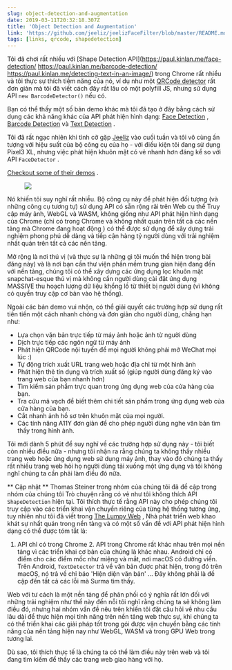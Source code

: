 ```yaml
---
slug: object-detection-and-augmentation
date: 2019-03-11T20:32:18.307Z
title: 'Object Detection and Augmentation'
link: 'https://github.com/jeeliz/jeelizFaceFilter/blob/master/README.md#features'
tags: [links, qrcode, shapedetection]
---
```

Tôi đã chơi rất nhiều với [Shape Detection API](https://paul.kinlan.me/face-detection/ https://paul.kinlan.me/barcode-detection/ https://paul.kinlan.me/detecting-text-in-an-image/) trong Chrome rất nhiều và tôi thực sự thích tiềm năng của nó, ví dụ như một [QRCode detector](https://qrsnapper.com) rất đơn giản mà tôi đã viết cách đây rất lâu có một polyfill JS, nhưng sử dụng API `new BarcodeDetector()` nếu có.

Bạn có thể thấy một số bản demo khác mà tôi đã tạo ở đây bằng cách sử dụng các khả năng khác của API phát hiện hình dạng: [Face Detection](https://paul.kinlan.me/face-detection/) , [Barcode Detection](https://paul.kinlan.me/barcode-detection/) và [Text Detection](https://paul.kinlan.me/detecting-text-in-an-image/) .

Tôi đã rất ngạc nhiên khi tình cờ gặp [Jeeliz](https://jeeliz.com) vào cuối tuần và tôi vô cùng ấn tượng với hiệu suất của bộ công cụ của họ - với điều kiện tôi đang sử dụng Pixel3 XL, nhưng việc phát hiện khuôn mặt có vẻ nhanh hơn đáng kể so với API `FaceDetector` .

[Checkout some of their demos](https://jeeliz.com/sunglasses) .

<figure>
  <img src="/images/2019-03-11-object-detection-and-augmentation.jpeg">
</figure>

Nó khiến tôi suy nghĩ rất nhiều. Bộ công cụ này để phát hiện đối tượng (và những công cụ tương tự) sử dụng API có sẵn rộng rãi trên Web cụ thể Truy cập máy ảnh, WebGL và WASM, không giống như API phát hiện hình dạng của Chrome (chỉ có trong Chrome và không nhất quán trên tất cả các nền tảng mà Chrome đang hoạt động ) có thể được sử dụng để xây dựng trải nghiệm phong phú dễ dàng và tiếp cận hàng tỷ người dùng với trải nghiệm nhất quán trên tất cả các nền tảng.

Mở rộng là nơi thú vị (và thực sự là những gì tôi muốn thể hiện trong bài đăng này) và là nơi bạn cần thư viện phần mềm trung gian hiện đang đến với nền tảng, chúng tôi có thể xây dựng các ứng dụng lọc khuôn mặt snapchat-esque thú vị mà không cần người dùng cài đặt ứng dụng MASSIVE thu hoạch lượng dữ liệu khổng lồ từ thiết bị người dùng (vì không có quyền truy cập cơ bản vào hệ thống).

Ngoài các bản demo vui nhộn, có thể giải quyết các trường hợp sử dụng rất tiên tiến một cách nhanh chóng và đơn giản cho người dùng, chẳng hạn như:

* Lựa chọn văn bản trực tiếp từ máy ảnh hoặc ảnh từ người dùng
* Dịch trực tiếp các ngôn ngữ từ máy ảnh
* Phát hiện QRCode nội tuyến để mọi người không phải mở WeChat mọi lúc :)
* Tự động trích xuất URL trang web hoặc địa chỉ từ một hình ảnh
* Phát hiện thẻ tín dụng và trích xuất số (giúp người dùng đăng ký vào trang web của bạn nhanh hơn)
* Tìm kiếm sản phẩm trực quan trong ứng dụng web của cửa hàng của bạn.
* Tra cứu mã vạch để biết thêm chi tiết sản phẩm trong ứng dụng web của cửa hàng của bạn.
* Cắt nhanh ảnh hồ sơ trên khuôn mặt của mọi người.
* Các tính năng A11Y đơn giản để cho phép người dùng nghe văn bản tìm thấy trong hình ảnh.

Tôi mới dành 5 phút để suy nghĩ về các trường hợp sử dụng này - tôi biết còn nhiều điều nữa - nhưng tôi nhận ra rằng chúng ta không thấy nhiều trang web hoặc ứng dụng web sử dụng máy ảnh, thay vào đó chúng ta thấy rất nhiều trang web hỏi họ người dùng tải xuống một ứng dụng và tôi không nghĩ chúng ta cần phải làm điều đó nữa.

** Cập nhật ** Thomas Steiner trong nhóm của chúng tôi đã đề cập trong nhóm của chúng tôi Trò chuyện rằng có vẻ như tôi không thích API `ShapeDetection` hiện tại. Tôi thích thực tế rằng API này cho phép chúng tôi truy cập vào các triển khai vận chuyển riêng của từng hệ thống tương ứng, tuy nhiên như tôi đã viết trong [The Lumpy Web](/the-lumpy-web/) , Nhà phát triển web khao khát sự nhất quán trong nền tảng và có một số vấn đề với API phát hiện hình dạng có thể được tóm tắt là:

1. API chỉ có trong Chrome 2. API trong Chrome rất khác nhau trên mọi nền tảng vì các triển khai cơ bản của chúng là khác nhau. Android chỉ có điểm cho các điểm mốc như miệng và mắt, nơi macOS có đường viền. Trên Android, `TextDetector` trả về văn bản được phát hiện, trong đó trên macOS, nó trả về chỉ báo &#39;Hiện diện văn bản&#39; ... Đây không phải là đề cập đến tất cả các lỗi mà Surma tìm thấy.

Web với tư cách là một nền tảng để phân phối có ý nghĩa rất lớn đối với những trải nghiệm như thế này đến nỗi tôi nghĩ rằng chúng ta sẽ không làm điều đó, nhưng hai nhóm vấn đề nêu trên khiến tôi đặt câu hỏi về nhu cầu lâu dài để thực hiện mọi tính năng trên nền tảng web thực sự, khi chúng ta có thể triển khai các giải pháp tốt trong gói được vận chuyển bằng các tính năng của nền tảng hiện nay như WebGL, WASM và trong GPU Web trong tương lai.

Dù sao, tôi thích thực tế là chúng ta có thể làm điều này trên web và tôi đang tìm kiếm để thấy các trang web giao hàng với họ.